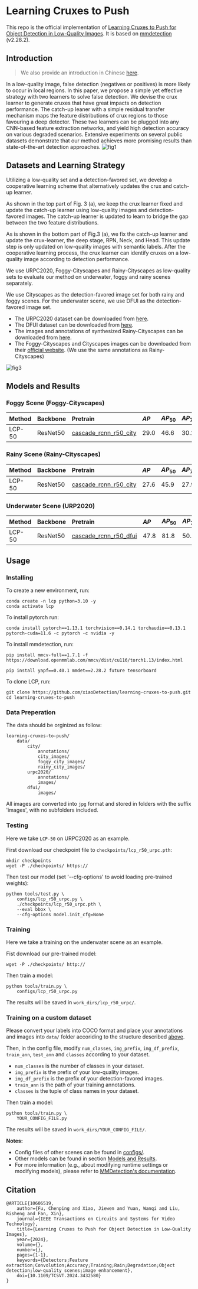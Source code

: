 # Learning Cruxes to Push
This repo is the official implementation of [Learning Cruxes to Push for Object Detection in
Low-Quality Images](https://ieeexplore.ieee.org/abstract/document/10606519). It is based on [mmdetection](https://github.com/open-mmlab/mmdetection/tree/2.x) (v2.28.2).
## Introduction
> We also provide an introduction in Chinese [here](https://zhuanlan.zhihu.com/p/710798636).

In a low-quality image, false detection (negatives or positives) is more likely to occur in local regions. In this paper, we propose a simple yet effective strategy with
two learners to solve false detection. We devise the crux
learner to generate cruxes that have great impacts on detection
performance. The catch-up leaner with a simple residual transfer
mechanism maps the feature distributions of crux regions to those
favouring a deep detector. These two learners can be plugged into
any CNN-based feature extraction networks, and yield high detection accuracy on various
degraded scenarios. Extensive experiments on several public
datasets demonstrate that our method achieves more promising
results than state-of-the-art detection approaches.
![fig1](./assets/fig1.jpg)
## Datasets and Learning Strategy
Utilizing a low-quality set and a detection-favored set, we develop a cooperative learning scheme that alternatively
updates the crux and catch-up learner.

As shown in the top part of Fig. 3 (a), we keep the crux
learner fixed and update the catch-up learner using low-quality images and detection-favored images. The
catch-up learner is updated to learn to bridge the gap between the
two feature distributions.

As is shown in the bottom part of Fig.3 (a), we fix the catch-up learner and update the crux-learner, the deep stage, RPN, Neck, and Head. This update step is only updated on low-quality images with semantic labels. After the cooperative learning process, the crux learner can
identify cruxes on a low-quality image according to detection performance. 

We use URPC2020, Foggy-Cityscapes and Rainy-Cityscapes as low-quality sets to evaluate our method on underwater, foggy and rainy scenes separately. 

We use Cityscapes as the detection-favored image set for both rainy and foggy scenes. For the underwater scene, we use DFUI as the detection-favored image set.

- The URPC2020 dataset can be downloaded from [here](https://github.com/xiaoDetection/learning-cruxes-to-push/releases/download/release_datasets/urpc2020.zip).
- The DFUI dataset can be downloaded from [here](https://github.com/xiaoDetection/learning-cruxes-to-push/releases/download/release_datasets/dfui.zip).
- The images and annotations of synthesized Rainy-Cityscapes can be downloaded from [here](https://github.com/xiaoDetection/learning-cruxes-to-push/releases/download/release_datasets/rainy_cityscapes.zip).
- The Foggy-Cityscapes and Cityscapes images can be downloaded from their [official website](https://www.cityscapes-dataset.com/). (We use the same annotations as Rainy-Cityscapes)


![fig3](./assets/fig3.jpg)
## Models and Results
### Foggy Scene (Foggy-Cityscapes)
|Method|Backbone|Pretrain|$AP$|$AP_{50}$|$AP_{75}$|Model|
|:-|:-|:-|:-|:-|:-|:-|
|LCP-50|ResNet50|[cascade_rcnn_r50_city]()|29.0|46.6|30.2|[lcp_r50_foggy_city]()|

### Rainy Scene (Rainy-Cityscapes)
|Method|Backbone|Pretrain|$AP$|$AP_{50}$|$AP_{75}$|Model|
|:-|:-|:-|:-|:-|:-|:-|
|LCP-50|ResNet50|[cascade_rcnn_r50_city]()|27.6|45.9|27.9|[lcp_r50_rainy_city]()|

### Underwater Scene (URP2020)
|Method|Backbone|Pretrain|$AP$|$AP_{50}$|$AP_{75}$|Model|
|:-|:-|:-|:-|:-|:-|:-|
|LCP-50|ResNet50|[cascade_rcnn_r50_dfui]()|47.8|81.8|50.3|[lcp_r50_urpc]()|

## Usage
### Installing
To create a new environment, run:
```shell
conda create -n lcp python=3.10 -y
conda activate lcp
```
To install pytorch run:
```shell
conda install pytorch==1.13.1 torchvision==0.14.1 torchaudio==0.13.1 pytorch-cuda=11.6 -c pytorch -c nvidia -y
```
To install mmdetection, run:
```shell
pip install mmcv-full==1.7.1 -f https://download.openmmlab.com/mmcv/dist/cu116/torch1.13/index.html 

pip install yapf==0.40.1 mmdet==2.28.2 future tensorboard
```
To clone LCP, run:
```shell
git clone https://github.com/xiaoDetection/learning-cruxes-to-push.git
cd learning-cruxes-to-push
```
### Data Preperation
The data should be orginized as follow:
```
learning-cruxes-to-push/
    data/
        city/
            annotations/
            city_images/
            foggy_city_images/
            rainy_city_images/
        urpc2020/
            annotations/
            images/
        dfui/
            images/
```
All images are converted into `jpg` format and stored in folders with the suffix 'images', with no subfolders included.


### Testing
Here we take `LCP-50` on URPC2020 as an example.

First download our checkpoint file to `checkpoints/lcp_r50_urpc.pth`:
```shell
mkdir checkpoints
wget -P ./checkpoints/ https://
```
Then test our model (set '--cfg-options' to avoid loading pre-trained weights):
```shell
python tools/test.py \
    configs/lcp_r50_urpc.py \
    ./checkpoints/lcp_r50_urpc.pth \
    --eval bbox \
    --cfg-options model.init_cfg=None
```
### Training
Here we take a training on the  underwater scene as an example.

Fist download our pre-trained model:
```shell
wget -P ./checkpoints/ http://
```
Then train a model:
```shell
python tools/train.py \
    configs/lcp_r50_urpc.py
```

The results will be saved in `work_dirs/lcp_r50_urpc/`. 

### Training on a custom dataset
Please convert your labels into COCO format and place your annotations and images into `data/` folder accoriding to the structure described [above](#data-preperation).

Then, in the config file, modify `num_classes`, `img_prefix`, `img_df_prefix`, `train_ann`, `test_ann` and `classes` according to your dataset.
- `num_classes` is the number of classes in your dataset.
- `img_prefix` is the prefix of your  low-quality images.
- `img_df_prefix` is the prefix of your detection-favored images.
- `train_ann` is the path of your training annotations.
- `classes` is the tuple of class names in your dataset.

Then train a model:
```shell
python tools/train.py \
    YOUR_CONFIG_FILE.py
```

The results will be saved in `work_dirs/YOUR_CONFIG_FILE/`.

**Notes:**
- Config files of other scenes can be found in [configs/](configs/).
- Other models can be found in section [Models and Results](#models-and-results).
- For more information (e.g., about modifying runtime settings or modifying models), please refer to [MMDetection's documentation](https://mmdetection.readthedocs.io/en/v2.28.2/).

## Citation
```
@ARTICLE{10606519,
    author={Fu, Chenping and Xiao, Jiewen and Yuan, Wanqi and Liu, Risheng and Fan, Xin},
    journal={IEEE Transactions on Circuits and Systems for Video Technology}, 
    title={Learning Cruxes to Push for Object Detection in Low-Quality Images}, 
    year={2024},
    volume={},
    number={},
    pages={1-1},
    keywords={Detectors;Feature extraction;Convolution;Accuracy;Training;Rain;Degradation;Object detection;low-quality scenes;image enhancement},
    doi={10.1109/TCSVT.2024.3432580}
}
```